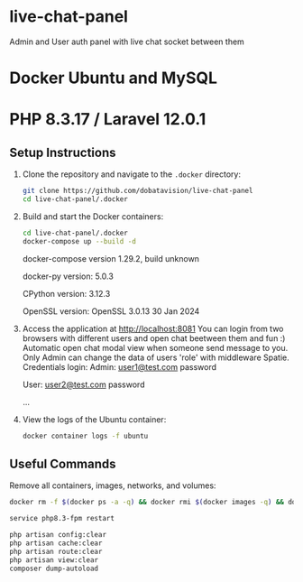 # live-chat-panel
Admin and User auth panel with live chat socket between them

# Docker Ubuntu and MySQL
# PHP 8.3.17 / Laravel 12.0.1

## Setup Instructions

1. Clone the repository and navigate to the `.docker` directory:
   ```bash
   git clone https://github.com/dobatavision/live-chat-panel
   cd live-chat-panel/.docker
   ```

2. Build and start the Docker containers:
   ```bash
   cd live-chat-panel/.docker
   docker-compose up --build -d
   ```
    docker-compose version 1.29.2, build unknown

    docker-py version: 5.0.3

    CPython version: 3.12.3

    OpenSSL version: OpenSSL 3.0.13 30 Jan 2024


3. Access the application at [http://localhost:8081](http://localhost:8081)
   You can login from two browsers with different users and open chat beetween them and fun :)
   Automatic open chat modal view when someone send message to you.
   Only Admin can change the data of users 'role' with middleware Spatie.
   Credentials login:
   Admin:
   user1@test.com
   password

   User:
   user2@test.com
   password

   ...



4. View the logs of the Ubuntu container:
   ```bash
   docker container logs -f ubuntu
   ```

## Useful Commands

Remove all containers, images, networks, and volumes:
```bash
docker rm -f $(docker ps -a -q) && docker rmi $(docker images -q) && docker network prune && docker system prune -a -y && docker volume prune -a -y

service php8.3-fpm restart

php artisan config:clear
php artisan cache:clear
php artisan route:clear
php artisan view:clear
composer dump-autoload

```





